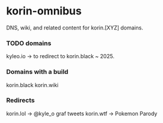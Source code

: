 # korin-omnibus

DNS, wiki, and related content for korin.[XYZ] domains.

### TODO domains

kyleo.io -> to redirect to korin.black ~ 2025.

### Domains with a build

korin.black
korin.wiki

### Redirects

korin.lol -> @kyle_o graf tweets
korin.wtf -> Pokemon Parody